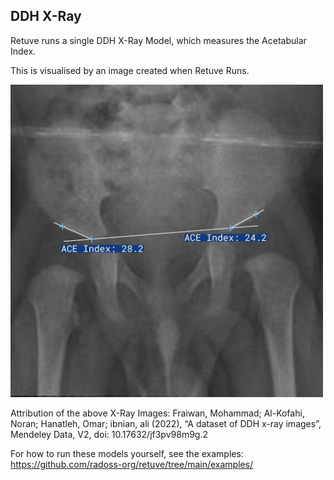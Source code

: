 ## DDH X-Ray

Retuve runs a single DDH X-Ray Model, which measures the Acetabular Index.

This is visualised by an image created when Retuve Runs.

<img src="https://github.com/radoss-org/radoss-creative-commons/blob/main/other/xray/224_DDH_115_processed.jpg?raw=true" alt="drawing" width="500"/>

Attribution of the above X-Ray Images: Fraiwan, Mohammad; Al-Kofahi, Noran; Hanatleh, Omar; ibnian, ali (2022), “A dataset of DDH x-ray images”, Mendeley Data, V2, doi: 10.17632/jf3pv98m9g.2

For how to run these models yourself, see the examples: https://github.com/radoss-org/retuve/tree/main/examples/
